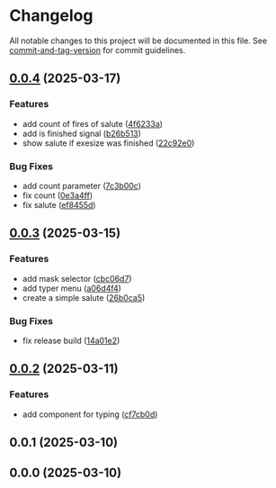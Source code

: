 # Changelog

All notable changes to this project will be documented in this file. See [commit-and-tag-version](https://github.com/absolute-version/commit-and-tag-version) for commit guidelines.

## [0.0.4](https://github.com/wert2all/son-type/compare/v0.0.3...v0.0.4) (2025-03-17)

### Features

- add count of fires of salute ([4f6233a](https://github.com/wert2all/son-type/commit/4f6233a6f45c2f0dae560356ff6a60b76fdc38ec))
- add is finished signal ([b26b513](https://github.com/wert2all/son-type/commit/b26b5137b1ec3ccd1ee8d2700adf9c12bcee7a69))
- show salute if exesize was finished ([22c92e0](https://github.com/wert2all/son-type/commit/22c92e0faf5bd264e7073057bd047d388936ef5e))

### Bug Fixes

- add count parameter ([7c3b00c](https://github.com/wert2all/son-type/commit/7c3b00cac34374702ba748248fc1351c468f383f))
- fix count ([0e3a4ff](https://github.com/wert2all/son-type/commit/0e3a4ff4a32669a290f0ca3f3fa6aec77e473f86))
- fix salute ([ef8455d](https://github.com/wert2all/son-type/commit/ef8455dba6c784c2555ab25da92d3664b770bb3c))

## [0.0.3](https://github.com/wert2all/son-type/compare/v0.0.2...v0.0.3) (2025-03-15)

### Features

- add mask selector ([cbc06d7](https://github.com/wert2all/son-type/commit/cbc06d70a3f0acedb3ee32fcccc9218d75dc3b8b))
- add typer menu ([a06d4f4](https://github.com/wert2all/son-type/commit/a06d4f465af4108f36e491e34ef8e6e6d398b918))
- create a simple salute ([26b0ca5](https://github.com/wert2all/son-type/commit/26b0ca5af695f007f23d7d1f71a3e58e2b30fc4b))

### Bug Fixes

- fix release build ([14a01e2](https://github.com/wert2all/son-type/commit/14a01e29d4cc0120d9947d53c73c05207d99d8b1))

## [0.0.2](https://github.com/wert2all/son-type/compare/v0.0.1...v0.0.2) (2025-03-11)

### Features

- add component for typing ([cf7cb0d](https://github.com/wert2all/son-type/commit/cf7cb0d17c5628816ce731f004cac0f01849a7d4))

## 0.0.1 (2025-03-10)

## 0.0.0 (2025-03-10)
